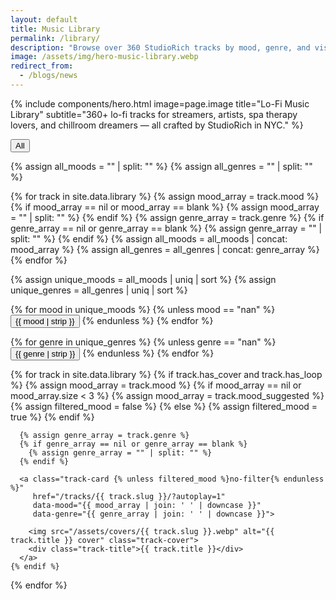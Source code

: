 ```yaml
---
layout: default
title: Music Library
permalink: /library/
description: "Browse over 360 StudioRich tracks by mood, genre, and visual aesthetic."
image: /assets/img/hero-music-library.webp
redirect_from:
  - /blogs/news
---
```


{% include components/hero.html
  image=page.image
  title="Lo-Fi Music Library"
  subtitle="360+ lo-fi tracks for streamers, artists, spa therapy lovers, and chillroom dreamers — all crafted by StudioRich in NYC."
%}

<div class="filter-bar">
  <button data-filter="all" data-type="all" class="active">All</button>

  {% assign all_moods = "" | split: "" %}
  {% assign all_genres = "" | split: "" %}

  {% for track in site.data.library %}
    {% assign mood_array = track.mood %}
    {% if mood_array == nil or mood_array == blank %}
      {% assign mood_array = "" | split: "" %}
    {% endif %}
    {% assign genre_array = track.genre %}
    {% if genre_array == nil or genre_array == blank %}
      {% assign genre_array = "" | split: "" %}
    {% endif %}
    {% assign all_moods = all_moods | concat: mood_array %}
    {% assign all_genres = all_genres | concat: genre_array %}
  {% endfor %}

  {% assign unique_moods = all_moods | uniq | sort %}
  {% assign unique_genres = all_genres | uniq | sort %}

  <!-- Moods -->
  {% for mood in unique_moods %}
    {% unless mood == "nan" %}
      <button data-filter="{{ mood | downcase | strip }}" data-type="mood">{{ mood | strip }}</button>
    {% endunless %}
  {% endfor %}

  <!-- Genres -->
  {% for genre in unique_genres %}
    {% unless genre == "nan" %}
      <button data-filter="{{ genre | downcase | strip }}" data-type="genre">{{ genre | strip }}</button>
    {% endunless %}
  {% endfor %}
</div>

<section class="track-grid">
  {% for track in site.data.library %}
    {% if track.has_cover and track.has_loop %}
      {% assign mood_array = track.mood %}
      {% if mood_array == nil or mood_array.size < 3 %}
        {% assign mood_array = track.mood_suggested %}
        {% assign filtered_mood = false %}
      {% else %}
        {% assign filtered_mood = true %}
      {% endif %}

      {% assign genre_array = track.genre %}
      {% if genre_array == nil or genre_array == blank %}
        {% assign genre_array = "" | split: "" %}
      {% endif %}

      <a class="track-card {% unless filtered_mood %}no-filter{% endunless %}"
         href="/tracks/{{ track.slug }}/?autoplay=1"
         data-mood="{{ mood_array | join: ' ' | downcase }}"
         data-genre="{{ genre_array | join: ' ' | downcase }}">

        <img src="/assets/covers/{{ track.slug }}.webp" alt="{{ track.title }} cover" class="track-cover">
        <div class="track-title">{{ track.title }}</div>
      </a>
    {% endif %}
  {% endfor %}
</section>

<script>
  const cards = document.querySelectorAll('.track-card');
  const filterButtons = document.querySelectorAll('[data-filter]');
  let selectedMood = null;
  let selectedGenre = null;

  function updateGenreButtonsForMood(mood) {
    const genreButtons = document.querySelectorAll('button[data-type="genre"]');
    genreButtons.forEach(btn => {
      const genre = btn.dataset.filter;
      const hasMatch = Array.from(cards).some(card => {
        const moods = (card.dataset.mood || '').split(' ');
        const genres = (card.dataset.genre || '').split(' ');
        return moods.includes(mood) && genres.includes(genre);
      });
      btn.classList.toggle('disabled', !hasMatch);
    });
  }

  function updateFilters() {
    filterButtons.forEach(btn => btn.classList.remove('active'));

    if (selectedMood) {
      document.querySelector(`[data-filter="${selectedMood}"][data-type="mood"]`)?.classList.add('active');
    }
    if (selectedGenre) {
      document.querySelector(`[data-filter="${selectedGenre}"][data-type="genre"]`)?.classList.add('active');
    }
    if (!selectedMood && !selectedGenre) {
      document.querySelector(`[data-filter="all"]`)?.classList.add('active');
    }

    cards.forEach(card => {
      const moods = (card.dataset.mood || '').split(' ');
      const genres = (card.dataset.genre || '').split(' ');
      const isNoFilter = card.classList.contains('no-filter');

      const moodMatch = !selectedMood || moods.includes(selectedMood);
      const genreMatch = !selectedGenre || genres.includes(selectedGenre);
      const show = (!selectedMood && !selectedGenre) || (moodMatch && genreMatch && !isNoFilter);

      card.style.display = show ? '' : 'none';
    });

    if (selectedMood) {
      updateGenreButtonsForMood(selectedMood);
    } else {
      document.querySelectorAll('button[data-type="genre"]').forEach(btn => btn.classList.remove('disabled'));
    }
  }

  filterButtons.forEach(button => {
    button.addEventListener('click', () => {
      const type = button.dataset.type;
      const value = button.dataset.filter;

      if (value === 'all') {
        selectedMood = null;
        selectedGenre = null;
      } else if (type === 'mood') {
        selectedMood = (selectedMood === value) ? null : value;
      } else if (type === 'genre') {
        selectedGenre = (selectedGenre === value) ? null : value;
      }

      if (typeof gtag === 'function') {
        gtag('event', 'filter_selected', {
          filter_type: type,
          filter_value: value,
          page_location: window.location.pathname
        });
      }

      updateFilters();
    });
  });

  const params = new URLSearchParams(window.location.search);
  const genreFromURL = params.get('genre');
  if (genreFromURL) selectedGenre = genreFromURL.toLowerCase();
  updateFilters();
</script>
